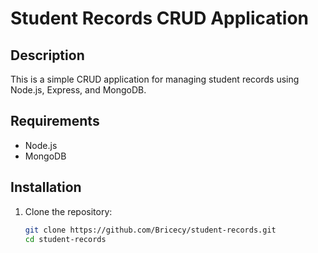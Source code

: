 # Student Records CRUD Application

## Description
This is a simple CRUD application for managing student records using Node.js, Express, and MongoDB.

## Requirements
- Node.js
- MongoDB

## Installation
1. Clone the repository:
   ```sh
   git clone https://github.com/Bricecy/student-records.git
   cd student-records